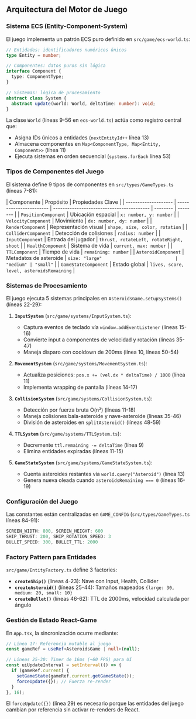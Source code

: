## Arquitectura del Motor de Juego

### Sistema ECS (Entity-Component-System)

El juego implementa un patrón ECS puro definido en `src/game/ecs-world.ts`:

```typescript
// Entidades: identificadores numéricos únicos
type Entity = number;

// Componentes: datos puros sin lógica
interface Component {
  type: ComponentType;
}

// Sistemas: lógica de procesamiento
abstract class System {
  abstract update(world: World, deltaTime: number): void;
}
```

La clase `World` (líneas 9-56 en `ecs-world.ts`) actúa como registro central que:

- Asigna IDs únicos a entidades (`nextEntityId++` línea 13)
- Almacena componentes en `Map<ComponentType, Map<Entity, Component>>` (línea 11)
- Ejecuta sistemas en orden secuencial (`systems.forEach` línea 53)

### Tipos de Componentes del Juego

El sistema define 9 tipos de componentes en `src/types/GameTypes.ts` (líneas 7-81):

| Componente           | Propósito               | Propiedades Clave                         |
| -------------------- | ----------------------- | ----------------------------------------- | -------- | -------- |
| `PositionComponent`  | Ubicación espacial      | `x: number, y: number`                    |
| `VelocityComponent`  | Movimiento              | `dx: number, dy: number`                  |
| `RenderComponent`    | Representación visual   | `shape, size, color, rotation`            |
| `ColliderComponent`  | Detección de colisiones | `radius: number`                          |
| `InputComponent`     | Entrada del jugador     | `thrust, rotateLeft, rotateRight, shoot`  |
| `HealthComponent`    | Sistema de vida         | `current, max: number`                    |
| `TTLComponent`       | Tiempo de vida          | `remaining: number`                       |
| `AsteroidComponent`  | Metadatos de asteroide  | `size: "large"                            | "medium" | "small"` |
| `GameStateComponent` | Estado global           | `lives, score, level, asteroidsRemaining` |

### Sistemas de Procesamiento

El juego ejecuta 5 sistemas principales en `AsteroidsGame.setupSystems()` (líneas 22-29):

1. **`InputSystem`** (`src/game/systems/InputSystem.ts`):

   - Captura eventos de teclado vía `window.addEventListener` (líneas 15-16)
   - Convierte input a componentes de velocidad y rotación (líneas 35-47)
   - Maneja disparo con cooldown de 200ms (línea 10, líneas 50-54)

2. **`MovementSystem`** (`src/game/systems/MovementSystem.ts`):

   - Actualiza posiciones: `pos.x += (vel.dx * deltaTime) / 1000` (línea 11)
   - Implementa wrapping de pantalla (líneas 14-17)

3. **`CollisionSystem`** (`src/game/systems/CollisionSystem.ts`):

   - Detección por fuerza bruta O(n²) (líneas 11-18)
   - Maneja colisiones bala-asteroide y nave-asteroide (líneas 35-46)
   - División de asteroides en `splitAsteroid()` (líneas 48-59)

4. **`TTLSystem`** (`src/game/systems/TTLSystem.ts`):

   - Decremente `ttl.remaining -= deltaTime` (línea 9)
   - Elimina entidades expiradas (líneas 11-15)

5. **`GameStateSystem`** (`src/game/systems/GameStateSystem.ts`):
   - Cuenta asteroides restantes vía `world.query("Asteroid")` (línea 13)
   - Genera nueva oleada cuando `asteroidsRemaining === 0` (líneas 16-19)

### Configuración del Juego

Las constantes están centralizadas en `GAME_CONFIG` (`src/types/GameTypes.ts` líneas 84-91):

```typescript
SCREEN_WIDTH: 800, SCREEN_HEIGHT: 600
SHIP_THRUST: 200, SHIP_ROTATION_SPEED: 3
BULLET_SPEED: 300, BULLET_TTL: 2000
```

### Factory Pattern para Entidades

`src/game/EntityFactory.ts` define 3 factories:

- **`createShip()`** (líneas 4-23): Nave con Input, Health, Collider
- **`createAsteroid()`** (líneas 25-44): Tamaños mapeados `{large: 30, medium: 20, small: 10}`
- **`createBullet()`** (líneas 46-62): TTL de 2000ms, velocidad calculada por ángulo

### Gestión de Estado React-Game

En `App.tsx`, la sincronización ocurre mediante:

```typescript
// Línea 17: Referencia mutable al juego
const gameRef = useRef<AsteroidsGame | null>(null);

// Líneas 25-30: Timer de 16ms (~60 FPS) para UI
const uiUpdateInterval = setInterval(() => {
  if (gameRef.current) {
    setGameState(gameRef.current.getGameState());
    forceUpdate({}); // Fuerza re-render
  }
}, 16);
```

El `forceUpdate({})` (línea 29) es necesario porque las entidades del juego cambian por referencia sin activar re-renders de React.

